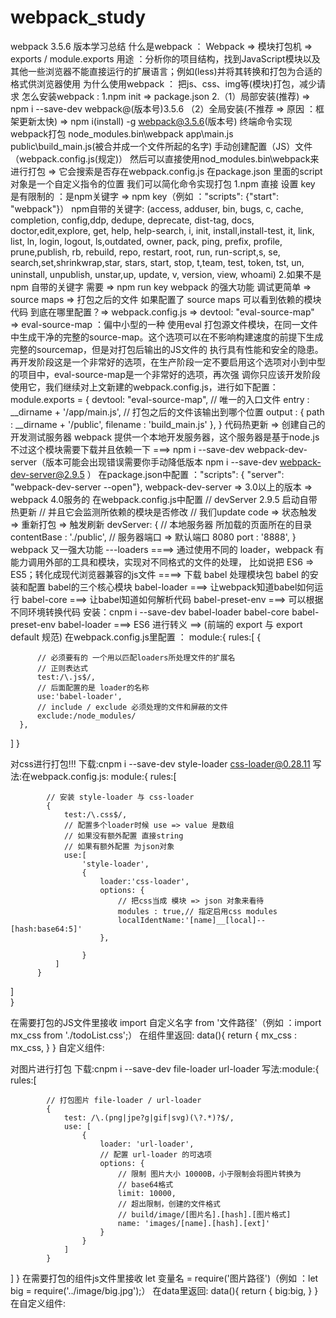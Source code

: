 # webpack_study
webpack 3.5.6 版本学习总结
什么是webpack ： Webpack => 模块打包机 => exports / module.exports
用途 ：分析你的项目结构，找到JavaScript模块以及其他一些浏览器不能直接运行的扩展语言；例如(less)并将其转换和打包为合适的格式供浏览器使用
为什么使用webpack ： 把js、css、img等(模块)打包，减少请求
怎么安装webpack : 
  1.npm init => package.json
  2.（1）局部安装(推荐) => npm i --save-dev webpack@(版本号)3.5.6
    （2）全局安装(不推荐 => 原因 ：框架更新太快) => npm i(install) -g webpack@3.5.6(版本号)
终端命令实现webpack打包
  node_modules\.bin\webpack app\main.js public\build_main.js(被合并成一个文件所起的名字)
手动创建配置（JS）文件（webpack.config.js(规定)）
然后可以直接使用nod_modules\.bin\webpack来进行打包 => 它会搜索是否存在webpack.config.js
在package.json 里面的script对象是一个自定义指令的位置 我们可以简化命令实现打包
  1.npm 直接 设置 key 是有限制的 ：是npm关键字 => npm key（例如 ："scripts": {"start": "webpack"}）
    npm自带的关键字:
    (access, adduser, bin, bugs, c, cache, completion, config,ddp, dedupe, deprecate, dist-tag, docs, doctor,edit,explore,                   get, help, help-search, i, init, install,install-test, it, link, list, ln, login, logout, ls,outdated, owner, pack,                     ping, prefix, profile, prune,publish, rb, rebuild, repo, restart, root, run, run-script,s, se, search,set,shrinkwrap,star, stars,       start, stop, t,team, test, token, tst, un, uninstall, unpublish, unstar,up, update, v, version, view, whoami)
  2.如果不是 npm 自带的关键字 需要 => npm run key
webpack 的强大功能 调试更简单 => source maps => 打包之后的文件 如果配置了 source maps 可以看到依赖的模块代码
  到底在哪里配置？=> webpack.config.js => devtool: "eval-source-map" => eval-source-map ：偏中小型的一种
  使用eval 打包源文件模块，在同一文件中生成干净的完整的source-map。这个选项可以在不影响构建速度的前提下生成完整的sourcemap，但是对打包后输出的JS文件的   执行具有性能和安全的隐患。再开发阶段这是一个非常好的选项，在生产阶段一定不要启用这个选项对小到中型的项目中，eval-source-map是一个非常好的选项，再次强   调你只应该开发阶段使用它，我们继续对上文新建的webpack.config.js，进行如下配置：
    module.exports = {
      devtool: "eval-source-map",
      // 唯一的入口文件
      entry : __dirname + '/app/main.js',
      // 打包之后的文件该输出到哪个位置
      output : {
          path : __dirname + '/public',
          filename : 'build_main.js'
      },
      }
代码热更新 => 创建自己的开发测试服务器 webpack 提供一个本地开发服务器，这个服务器是基于node.js不过这个模块需要下载并且依赖一下
  ===> npm i --save-dev webpack-dev-server（版本可能会出现错误需要你手动降低版本 npm i --save-dev webpack-dev-server@2.9.5 ）
  在package.json中配置 ："scripts": { "server": "webpack-dev-server --open"},
     webpack-dev-server => 3.0以上的版本 => webpack 4.0服务的
  在webpack.config.js中配置
    // devServer 2.9.5 启动自带热更新
    // 并且它会监测所依赖的模块是否修改
    // 我们update code => 状态触发 => 重新打包 => 触发刷新
    devServer: {
        // 本地服务器 所加载的页面所在的目录
        contentBase : './public',
        // 服务器端口 => 默认端口 8080
        port : '8888',
    }
webpack 又一强大功能 ---loaders ====> 通过使用不同的 loader，webpack 有能力调用外部的工具和模块，实现对不同格式的文件的处理，
  比如说把 ES6 => ES5；转化成现代浏览器兼容的js文件 ====> 下载 babel 处理模块包
  babel 的安装和配置
    babel的三个核心模块
      babel-loader     ===> 让webpack知道babel如何运行
      babel-core       ===> 让babel知道如何解析代码
      babel-preset-env ===> 可以根据不同环境转换代码
    安装：cnpm i --save-dev babel-loader babel-core babel-preset-env
  babel-loader ===> ES6 进行转义 ==> (前端的 export 与 export default 规范)
  在webpack.config.js里配置 ： 
    module:{
      rules:[
        {
        
          // 必须要有的 一个用以匹配loaders所处理文件的扩展名
          // 正则表达式
          test:/\.js$/,
          // 后面配置的是 loader的名称
          use:'babel-loader',
          // include / exclude 必须处理的文件和屏蔽的文件
          exclude:/node_modules/
      },
   ]
 }
    
对css进行打包!!!
  下载:cnpm i --save-dev style-loader css-loader@0.28.11
  写法:在webpack.config.js: 
    module:{
        rules:[
        
            // 安装 style-loader 与 css-loader
            {
                test:/\.css$/,
                // 配置多个loader时候 use => value 是数组
                // 如果没有额外配置 直接string
                // 如果有额外配置 为json对象
                use:[
                    'style-loader',
                    {
                        loader:'css-loader',
                        options: {
                            // 把css当成 模块 => json 对象来看待
                            modules : true,// 指定启用css modules
                            localIdentName:'[name]__[local]--[hash:base64:5]'
                        },

                    }
              ]
          }
  ]  
}
    
  在需要打包的JS文件里接收  import 自定义名字 from '文件路径'（例如 ：import mx_css from './todoList.css';）
    在组件里返回:
    data(){
          return {
              mx_css : mx_css, 
          }
      }
  自定义组件:<div :class="mx_css.wrap"></div>
  
对图片进行打包
  下载:cnpm i --save-dev file-loader url-loader
  写法:module:{
        rules:[
        
            // 打包图片 file-loader / url-loader
            {
                test: /\.(png|jpe?g|gif|svg)(\?.*)?$/,
                use: [
                    {
                        loader: 'url-loader',
                        // 配置 url-loader 的可选项
                        options: {
                            // 限制 图片大小 10000B，小于限制会将图片转换为
                            // base64格式
                            limit: 10000,
                            // 超出限制，创建的文件格式
                            // build/image/[图片名].[hash].[图片格式]
                            name: 'images/[name].[hash].[ext]'
                        }
                    }
                ]
            }
   ]
 }
    在需要打包的组件js文件里接收 let 变量名 = require('图片路径')（例如 ：let big = require('../image/big.jpg');）
    在data里返回:
      data(){
          return {
             big:big,
          }
      }
    在自定义组件:<img :src="big" alt="">

